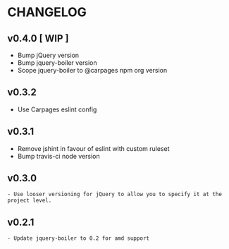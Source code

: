 # CHANGELOG

## v0.4.0 [ WIP ]

  - Bump jQuery version
  - Bump jquery-boiler version
  - Scope jquery-boiler to @carpages npm org version

## v0.3.2

  - Use Carpages eslint config

## v0.3.1

  - Remove jshint in favour of eslint with custom ruleset
  - Bump travis-ci node version

## v0.3.0

    - Use looser versioning for jQuery to allow you to specify it at the project level.

## v0.2.1

    - Update jquery-boiler to 0.2 for amd support
